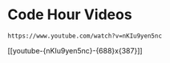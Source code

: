 # Code Hour Videos


`https://www.youtube.com/watch?v=nKIu9yen5nc`

[[youtube-{nKIu9yen5nc}-{688}x{387}]]
